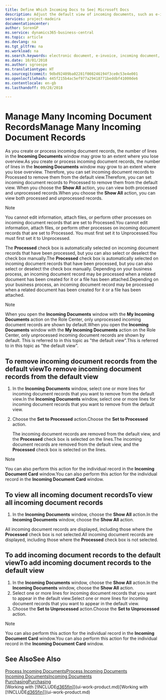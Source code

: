 ```yaml
---
title: Define Which Incoming Docs to See| Microsoft Docs
description: Adjust the default view of incoming documents, such as e-invoices, to improve your overview of processed and unprocessed records.
services: project-madeira
documentationcenter: 
author: SorenGP
ms.service: dynamics365-business-central
ms.topic: article
ms.devlang: na
ms.tgt_pltfrm: na
ms.workload: na
ms.search.keywords: electronic document, e-invoice, incoming document, OCR, ecommerce, document exchange, import invoice
ms.date: 10/01/2018
ms.author: sgroespe
ms.translationtype: HT
ms.sourcegitcommit: 9dbd92409ba02281f008246194f3ce0c53e4e001
ms.openlocfilehash: 445f215b4ac5ef977a29418771beddbf41000de6
ms.contentlocale: en-gb
ms.lasthandoff: 09/28/2018

---
```

# <a name="manage-many-incoming-document-records"></a><span data-ttu-id="76f7c-103">Manage Many Incoming Document Records</span><span class="sxs-lookup"><span data-stu-id="76f7c-103">Manage Many Incoming Document Records</span></span>
<span data-ttu-id="76f7c-104">As you create or process incoming document records, the number of lines in the **Incoming Documents** window may grow to an extent where you lose overview.</span><span class="sxs-lookup"><span data-stu-id="76f7c-104">As you create or process incoming document records, the number of lines in the **Incoming Documents** window may grow to an extent where you lose overview.</span></span> <span data-ttu-id="76f7c-105">Therefore, you can set incoming document records to Processed to remove them from the default view.</span><span class="sxs-lookup"><span data-stu-id="76f7c-105">Therefore, you can set incoming document records to Processed to remove them from the default view.</span></span> <span data-ttu-id="76f7c-106">When you choose the **Show All** action, you can view both processed and unprocessed records.</span><span class="sxs-lookup"><span data-stu-id="76f7c-106">When you choose the **Show All** action, you can view both processed and unprocessed records.</span></span>

> [!NOTE]  
>   <span data-ttu-id="76f7c-107">You cannot edit information, attach files, or perform other processes on incoming document records that are set to Processed.</span><span class="sxs-lookup"><span data-stu-id="76f7c-107">You cannot edit information, attach files, or perform other processes on incoming document records that are set to Processed.</span></span> <span data-ttu-id="76f7c-108">You must first set it to Unprocessed.</span><span class="sxs-lookup"><span data-stu-id="76f7c-108">You must first set it to Unprocessed.</span></span>

<span data-ttu-id="76f7c-109">The **Processed** check box is automatically selected on incoming document records that have been processed, but you can also select or deselect the check box manually.</span><span class="sxs-lookup"><span data-stu-id="76f7c-109">The **Processed** check box is automatically selected on incoming document records that have been processed, but you can also select or deselect the check box manually.</span></span> <span data-ttu-id="76f7c-110">Depending on your business process, an incoming document record may be processed when a related document has been created for it or a file has been attached.</span><span class="sxs-lookup"><span data-stu-id="76f7c-110">Depending on your business process, an incoming document record may be processed when a related document has been created for it or a file has been attached.</span></span>

> [!NOTE]  
>   <span data-ttu-id="76f7c-111">When you open the **Incoming Documents** window with the **My Incoming Documents** action on the Role Center, only unprocessed incoming document records are shown by default.</span><span class="sxs-lookup"><span data-stu-id="76f7c-111">When you open the **Incoming Documents** window with the **My Incoming Documents** action on the Role Center, only unprocessed incoming document records are shown by default.</span></span> <span data-ttu-id="76f7c-112">This is referred to in this topic as "the default view".</span><span class="sxs-lookup"><span data-stu-id="76f7c-112">This is referred to in this topic as "the default view".</span></span>

## <a name="to-remove-incoming-document-records-from-the-default-view"></a><span data-ttu-id="76f7c-113">To remove incoming document records from the default view</span><span class="sxs-lookup"><span data-stu-id="76f7c-113">To remove incoming document records from the default view</span></span>
1. <span data-ttu-id="76f7c-114">In the **Incoming Documents** window, select one or more lines for incoming document records that you want to remove from the default view.</span><span class="sxs-lookup"><span data-stu-id="76f7c-114">In the **Incoming Documents** window, select one or more lines for incoming document records that you want to remove from the default view.</span></span>
2. <span data-ttu-id="76f7c-115">Choose the **Set to Processed** action.</span><span class="sxs-lookup"><span data-stu-id="76f7c-115">Choose the **Set to Processed** action.</span></span>

    <span data-ttu-id="76f7c-116">The incoming document records are removed from the default view, and the **Processed** check box is selected on the lines.</span><span class="sxs-lookup"><span data-stu-id="76f7c-116">The incoming document records are removed from the default view, and the **Processed** check box is selected on the lines.</span></span>

> [!NOTE]  
>   <span data-ttu-id="76f7c-117">You can also perform this action for the individual record in the **Incoming Document Card** window.</span><span class="sxs-lookup"><span data-stu-id="76f7c-117">You can also perform this action for the individual record in the **Incoming Document Card** window.</span></span>

## <a name="to-view-all-incoming-document-records"></a><span data-ttu-id="76f7c-118">To view all incoming document records</span><span class="sxs-lookup"><span data-stu-id="76f7c-118">To view all incoming document records</span></span>
1. <span data-ttu-id="76f7c-119">In the **Incoming Documents** window, choose the **Show All** action.</span><span class="sxs-lookup"><span data-stu-id="76f7c-119">In the **Incoming Documents** window, choose the **Show All** action.</span></span>

<span data-ttu-id="76f7c-120">All incoming document records are displayed, including those where the **Processed** check box is not selected.</span><span class="sxs-lookup"><span data-stu-id="76f7c-120">All incoming document records are displayed, including those where the **Processed** check box is not selected.</span></span>

## <a name="to-add-incoming-document-records-to-the-default-view"></a><span data-ttu-id="76f7c-121">To add incoming document records to the default view</span><span class="sxs-lookup"><span data-stu-id="76f7c-121">To add incoming document records to the default view</span></span>
1. <span data-ttu-id="76f7c-122">In the **Incoming Documents** window, choose the **Show All** action.</span><span class="sxs-lookup"><span data-stu-id="76f7c-122">In the **Incoming Documents** window, choose the **Show All** action.</span></span>
2. <span data-ttu-id="76f7c-123">Select one or more lines for incoming document records that you want to appear in the default view.</span><span class="sxs-lookup"><span data-stu-id="76f7c-123">Select one or more lines for incoming document records that you want to appear in the default view.</span></span>
3. <span data-ttu-id="76f7c-124">Choose the **Set to Unprocessed** action.</span><span class="sxs-lookup"><span data-stu-id="76f7c-124">Choose the **Set to Unprocessed** action.</span></span>  

> [!NOTE]  
>   <span data-ttu-id="76f7c-125">You can also perform this action for the individual record in the **Incoming Document Card** window.</span><span class="sxs-lookup"><span data-stu-id="76f7c-125">You can also perform this action for the individual record in the **Incoming Document Card** window.</span></span>

## <a name="see-also"></a><span data-ttu-id="76f7c-126">See Also</span><span class="sxs-lookup"><span data-stu-id="76f7c-126">See Also</span></span>
[<span data-ttu-id="76f7c-127">Process Incoming Documents</span><span class="sxs-lookup"><span data-stu-id="76f7c-127">Process Incoming Documents</span></span>](across-process-income-documents.md)  
[<span data-ttu-id="76f7c-128">Incoming Documents</span><span class="sxs-lookup"><span data-stu-id="76f7c-128">Incoming Documents</span></span>](across-income-documents.md)  
[<span data-ttu-id="76f7c-129">Purchasing</span><span class="sxs-lookup"><span data-stu-id="76f7c-129">Purchasing</span></span>](purchasing-manage-purchasing.md)  
<span data-ttu-id="76f7c-130">[Working with [!INCLUDE[d365fin](includes/d365fin_md.md)]](ui-work-product.md)</span><span class="sxs-lookup"><span data-stu-id="76f7c-130">[Working with [!INCLUDE[d365fin](includes/d365fin_md.md)]](ui-work-product.md)</span></span>

